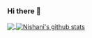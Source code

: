 ### Hi there 👋

<!-- 
**NishaniKasineshan/NishaniKasineshan** is a ✨ _special_ ✨ repository because its `README.md` (this file) appears on your GitHub profile.

Here are some ideas to get you started:

- 🔭 I’m currently working on ...
- 🌱 I’m currently learning ...
- 👯 I’m looking to collaborate on ...
- 🤔 I’m looking for help with ...
- 💬 Ask me about ...
- 📫 How to reach me: ...
- 😄 Pronouns: ...
- ⚡ Fun fact: ... -->

<a href="https://github.com/iampawan">
  <img align="center" src="https://github-readme-stats.vercel.app/api/top-langs/?username=NishaniKasineshan&theme=dark&hide_langs_below=1" />
</a>
<a href="https://github.com/iampawan">
 <img align="center" src="https://github-readme-stats.vercel.app/api?username=NishaniKasineshan&show_icons=true&theme=dark&line_height=27" alt="Nishani's github stats"/>
</a>

